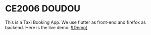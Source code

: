 # CE2006 DOUDOU
This is a Taxi Booking App.
We use flutter as front-end and firefox as backend.
Here is the live demo:
[![Demo]](https://youtu.be/OhSWlqFcSLI)
